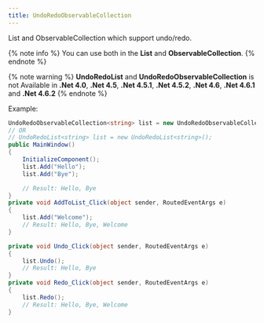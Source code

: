```yaml
---
title: UndoRedoObservableCollection
---
```


List and ObservableCollection which support undo/redo.

{% note info %}
You can use both in the **List** and **ObservableCollection**.
{% endnote %}

{% note warning %}
**UndoRedoList** and **UndoRedoObservableCollection** is not Available in **.Net 4.0**, **.Net 4.5**, **.Net 4.5.1**, **.Net 4.5.2**, **.Net 4.6**, **.Net 4.6.1** and **.Net 4.6.2** 
{% endnote %}

Example:

```cs
UndoRedoObservableCollection<string> list = new UndoRedoObservableCollection<string>();
// OR
// UndoRedoList<string> list = new UndoRedoList<string>();
public MainWindow()
{
    InitializeComponent();
    list.Add("Hello");
    list.Add("Bye");

    // Result: Hello, Bye
}
private void AddToList_Click(object sender, RoutedEventArgs e)
{
    list.Add("Welcome");
    // Result: Hello, Bye, Welcome
}

private void Undo_Click(object sender, RoutedEventArgs e)
{
    list.Undo();
    // Result: Hello, Bye
}
private void Redo_Click(object sender, RoutedEventArgs e)
{
    list.Redo();
    // Result: Hello, Bye, Welcome
}

```